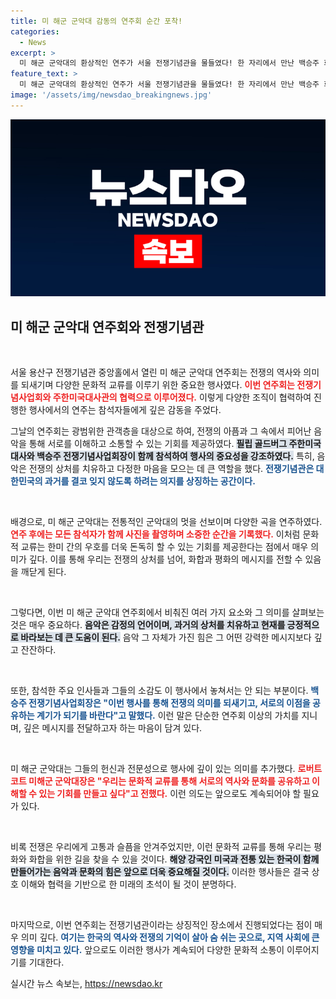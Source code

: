 ```yaml
---
title: 미 해군 군악대 감동의 연주회 순간 포착!
categories:
  - News
excerpt: >
  미 해군 군악대의 환상적인 연주가 서울 전쟁기념관을 물들였다! 한 자리에서 만난 백승주 회장과 주요 인사들, 그들의 특별한 순간을 놓치지 마세요!
feature_text: >
  미 해군 군악대의 환상적인 연주가 서울 전쟁기념관을 물들였다! 한 자리에서 만난 백승주 회장과 주요 인사들, 그들의 특별한 순간을 놓치지 마세요!
image: '/assets/img/newsdao_breakingnews.jpg'
---
```


<p><img src="/assets/img/newsdao_breakingnews.jpg" alt="koreaapp 속보" /></p>

<h2 data-ke-size="size26">미 해군 군악대 연주회와 전쟁기념관</h2>  

<p data-ke-size="size16">&nbsp;</p>

<p>서울 용산구 전쟁기념관 중앙홀에서 열린 미 해군 군악대 연주회는 전쟁의 역사와 의미를 되새기며 다양한 문화적 교류를 이루기 위한 중요한 행사였다. <b><span style="color: #ee2323;">이번 연주회는 전쟁기념사업회와 주한미국대사관의 협력으로 이루어졌다.</span></b> 이렇게 다양한 조직이 협력하여 진행한 행사에서의 연주는 참석자들에게 깊은 감동을 주었다. </p>

<p>그날의 연주회는 광범위한 관객층을 대상으로 하여, 전쟁의 아픔과 그 속에서 피어난 음악을 통해 서로를 이해하고 소통할 수 있는 기회를 제공하였다. <b><span style="background-color: #21538527;">필립 골드버그 주한미국대사와 백승주 전쟁기념사업회장이 함께 참석하여 행사의 중요성을 강조하였다.</span></b> 특히, 음악은 전쟁의 상처를 치유하고 다정한 마음을 모으는 데 큰 역할을 했다. <b><span style="color: #1a5490;">전쟁기념관은 대한민국의 과거를 결코 잊지 않도록 하려는 의지를 상징하는 공간이다.</span></b></p>

<p data-ke-size="size16">&nbsp;</p>

<p>배경으로, 미 해군 군악대는 전통적인 군악대의 멋을 선보이며 다양한 곡을 연주하였다. <b><span style="color: #ee2323;">연주 후에는 모든 참석자가 함께 사진을 촬영하며 소중한 순간을 기록했다.</span></b> 이처럼 문화적 교류는 한미 간의 우호를 더욱 돈독히 할 수 있는 기회를 제공한다는 점에서 매우 의미가 깊다. 이를 통해 우리는 전쟁의 상처를 넘어, 화합과 평화의 메시지를 전할 수 있음을 깨닫게 된다. </p>

<p data-ke-size="size16">&nbsp;</p>

<p>그렇다면, 이번 미 해군 군악대 연주회에서 비춰진 여러 가지 요소와 그 의미를 살펴보는 것은 매우 중요하다. <b><span style="background-color: #21538527;">음악은 감정의 언어이며, 과거의 상처를 치유하고 현재를 긍정적으로 바라보는 데 큰 도움이 된다.</span></b> 음악 그 자체가 가진 힘은 그 어떤 강력한 메시지보다 깊고 잔잔하다. </p>

<p data-ke-size="size16">&nbsp;</p>

<p>또한, 참석한 주요 인사들과 그들의 소감도 이 행사에서 놓쳐서는 안 되는 부분이다. <b><span style="color: #1a5490;">백승주 전쟁기념사업회장은 "이번 행사를 통해 전쟁의 의미를 되새기고, 서로의 이점을 공유하는 계기가 되기를 바란다"고 말했다.</span></b> 이런 말은 단순한 연주회 이상의 가치를 지니며, 깊은 메시지를 전달하고자 하는 마음이 담겨 있다. </p>

<p data-ke-size="size16">&nbsp;</p>

<p>미 해군 군악대는 그들의 헌신과 전문성으로 행사에 깊이 있는 의미를 추가했다. <b><span style="color: #ee2323;">로버트 코트 미해군 군악대장은 "우리는 문화적 교류를 통해 서로의 역사와 문화를 공유하고 이해할 수 있는 기회를 만들고 싶다"고 전했다.</span></b> 이런 의도는 앞으로도 계속되어야 할 필요가 있다. </p>

<p data-ke-size="size16">&nbsp;</p>

<p>비록 전쟁은 우리에게 고통과 슬픔을 안겨주었지만, 이런 문화적 교류를 통해 우리는 평화와 화합을 위한 길을 찾을 수 있을 것이다. <b><span style="background-color: #21538527;">해양 강국인 미국과 전통 있는 한국이 함께 만들어가는 음악과 문화의 힘은 앞으로 더욱 중요해질 것이다.</span></b> 이러한 행사들은 결국 상호 이해와 협력을 기반으로 한 미래의 초석이 될 것이 분명하다. </p>

<p data-ke-size="size16">&nbsp;</p>

<p>마지막으로, 이번 연주회는 전쟁기념관이라는 상징적인 장소에서 진행되었다는 점이 매우 의미 깊다. <b><span style="color: #1a5490;">여기는 한국의 역사와 전쟁의 기억이 살아 숨 쉬는 곳으로, 지역 사회에 큰 영향을 미치고 있다.</span></b> 앞으로도 이러한 행사가 계속되어 다양한 문화적 소통이 이루어지기를 기대한다.</p>
실시간 뉴스 속보는, <a href="https://newsdao.kr" rel="dofollow">https://newsdao.kr</a>


